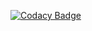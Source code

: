 [![Codacy Badge](https://api.codacy.com/project/badge/Grade/ea0809eb278941b7883a3d237249e34e)](https://www.codacy.com/app/8-Bit-Warframe/Lost-Sector)